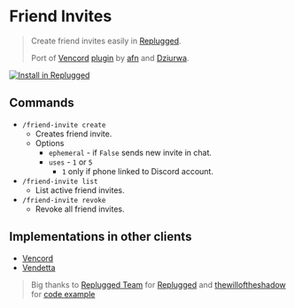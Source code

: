 # Friend Invites
> Create friend invites easily in [Replugged](https://replugged.dev/).
>
> Port of [Vencord](https://vencord.dev) [plugin](https://github.com/Vendicated/Vencord/blob/main/src/plugins/friendInvites/index.ts) by [afn](https://github.com/xafn) and [Dziurwa](https://github.com/Dziurwa14).

[![Install in Replugged](https://img.shields.io/badge/-Install%20in%20Replugged-blue?style=for-the-badge&logo=none)](https://replugged.dev/install?source=github&identifier=NoPlagiarism/friendinvites_replugged)

## Commands
- `/friend-invite create`
  - Creates friend invite.
  - Options
    - `ephemeral` - if `False` sends new invite in chat.
    - `uses` - `1` or `5`
      - `1` only if phone linked to Discord account.
- `/friend-invite list`
  - List active friend invites.
- `/friend-invite revoke`
  - Revoke all friend invites.

## Implementations in other clients
- [Vencord](https://vencord.dev/plugins/FriendInvites)
- [Vendetta](https://discord.com/channels/1015931589865246730/1093941056078364763/1093941056078364763)


> Big thanks to [Replugged Team](https://github.com/replugged-org) for [Replugged](https://github.com/replugged-org/replugged) and [thewilloftheshadow](https://github.com/thewilloftheshadow) for [code example](https://github.com/thewilloftheshadow/replugged-tags)
